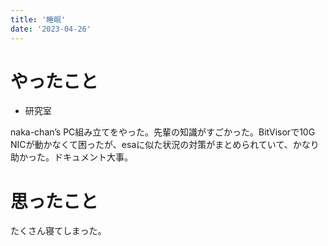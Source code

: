 ```yaml
---
title: '睡眠'
date: '2023-04-26'
---
```


# やったこと

- 研究室

naka-chan’s PC組み立てをやった。先輩の知識がすごかった。BitVisorで10G NICが動かなくて困ったが、esaに似た状況の対策がまとめられていて、かなり助かった。ドキュメント大事。


# 思ったこと


たくさん寝てしまった。


